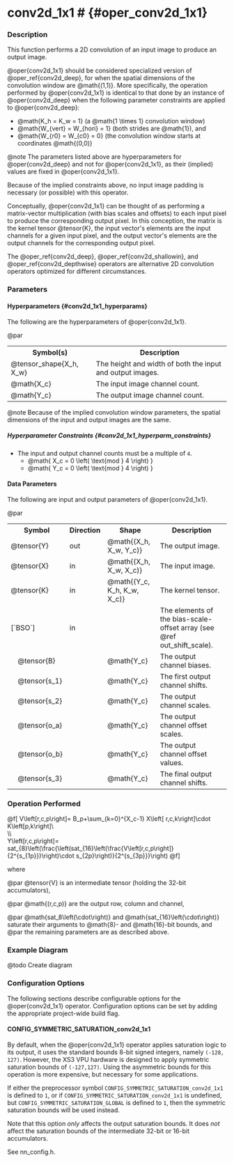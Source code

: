 

# conv2d_1x1 #                                    {#oper_conv2d_1x1}


### Description 

This function performs a 2D convolution of an input image to produce an output image. 

@oper{conv2d_1x1} should be considered specialized version of @oper_ref{conv2d_deep}, for when the spatial dimensions of the convolution
window are @math{(1,1)}. More specifically, the operation performed by @oper{conv2d_1x1} is identical to that done by an instance of
@oper{conv2d_deep} when the following parameter constraints are applied to @oper{conv2d_deep}:

* @math{K_h = K_w = 1}   (a @math{1 \times 1} convolution window)
* @math{W_{vert} = W_{hori} = 1}  (both strides are @math{1}), and
* @math{W_{r0} = W_{c0} = 0}  (the convolution window starts at coordinates @math{(0,0)}

@note The parameters listed above are hyperparameters for @oper{conv2d_deep} and not for @oper{conv2d_1x1}, as their (implied) 
values are fixed in @oper{conv2d_1x1}.

Because of the implied constraints above, no input image padding is necessary (or possible) with this operator.

Conceptually, @oper{conv2d_1x1} can be thought of as performing a matrix-vector multiplication (with bias scales and offsets) to each 
input pixel to produce the corresponding output pixel. In this conception, the matrix is the kernel tensor @tensor{K}, the input 
vector's elements are the input channels for a given input pixel, and the output vector's elements are the output channels for the 
corresponding output pixel.

The @oper_ref{conv2d_deep}, @oper_ref{conv2d_shallowin}, and @oper_ref{conv2d_depthwise} operators are alternative 2D convolution operators
optimized for different circumstances.

### Parameters 

#### Hyperparameters        {#conv2d_1x1_hyperparams}

The following are the hyperparameters of @oper{conv2d_1x1}.

@par

<table>
<tr><th>Symbol(s)                   <th>Description

<tr><td>@tensor_shape{X_h, X_w}     <td>The height and width of both the input and output images.
<tr><td>@math{X_c}                  <td>The input image channel count.
<tr><td>@math{Y_c}                  <td>The output image channel count.
</table>

@note Because of the implied convolution window parameters, the spatial dimensions of the input and output images are the same.

##### Hyperparameter Constraints        {#conv2d_1x1_hyperparm_constraints}

* The input and output channel counts must be a multiple of `4`.
  * @math{ X_c = 0 \left( \text{mod } 4 \right) }
  * @math{ Y_c = 0 \left( \text{mod } 4 \right) }

#### Data Parameters

The following are input and output parameters of @oper{conv2d_1x1}.

@par

<table>
<tr><th colspan="2">Symbol          <th>Direction   <th>Shape                       <th>Description
<tr><td colspan="2">@tensor{Y}      <td>out         <td>@math{(X_h, X_w, Y_c)}      <td>The output image.
<tr><td colspan="2">@tensor{X}      <td>in          <td>@math{(X_h, X_w, X_c)}      <td>The input image.
<tr><td colspan="2">@tensor{K}      <td>in          <td>@math{(Y_c, K_h, K_w, X_c)} <td>The kernel tensor.
<tr><td colspan="2">[`BSO`]         <td>in          <td>                            <td>The elements of the bias-scale-offset array (see @ref out_shift_scale).
<tr><td>        <td>@tensor{B}      <td>            <td>@math{Y_c}                  <td>The output channel biases.        
<tr><td>        <td>@tensor{s_1}    <td>            <td>@math{Y_c}                  <td>The first output channel shifts.
<tr><td>        <td>@tensor{s_2}    <td>            <td>@math{Y_c}                  <td>The output channel scales.
<tr><td>        <td>@tensor{o_a}    <td>            <td>@math{Y_c}                  <td>The output channel offset scales.
<tr><td>        <td>@tensor{o_b}    <td>            <td>@math{Y_c}                  <td>The output channel offset values.
<tr><td>        <td>@tensor{s_3}    <td>            <td>@math{Y_c}                  <td>The final output channel shifts.
</table>


### Operation Performed

@f[
     V\left[r,c,p\right]=
         B_p+\sum_{k=0}^{X_c-1} 
         X\left[ r,c,k\right]\cdot K\left[p,k\right]\\\
  \\\  
      Y\left[r,c,p\right]= sat_{8}\left(\frac{\left(sat_{16}\left(\frac{V\left[r,c,p\right]}
             {2^{s_{1p}}}\right)\cdot s_{2p}\right)}{2^{s_{3p}}}\right)
@f]

where  

@par
@tensor{V} is an intermediate tensor (holding the 32-bit accumulators),

@par
@math{(r,c,p)} are the output row, column and channel,

@par
@math{sat_8\left(\cdot\right)} and @math{sat_{16}\left(\cdot\right)} saturate their arguments 
     to @math{8}- and @math{16}-bit bounds, and
@par
the remaining parameters are as described above.

### Example Diagram

@todo Create diagram

### Configuration Options

The following sections describe configurable options for the @oper{conv2d_1x1} operator. Configuration options can
be set by adding the appropriate project-wide build flag.

#### CONFIG_SYMMETRIC_SATURATION_conv2d_1x1

By default, when the @oper{conv2d_1x1} operator applies saturation logic to its output, it uses the standard bounds 8-bit 
signed integers, namely `(-128, 127)`. However, the XS3 VPU hardware is designed to apply symmetric saturation bounds of
`(-127,127)`. Using the asymmetric bounds for this operation is more expensive, but necessary for some applications.

If either the preprocessor symbol `CONFIG_SYMMETRIC_SATURATION_conv2d_1x1` is defined to `1`, or if 
`CONFIG_SYMMETRIC_SATURATION_conv2d_1x1` is undefined, but `CONFIG_SYMMETRIC_SATURATION_GLOBAL` is defined to `1`,
then the symmetric saturation bounds will be used instead. 

Note that this option *only* affects the output saturation bounds. It does *not* affect the saturation bounds of the
intermediate 32-bit or 16-bit accumulators.

See nn_config.h.

